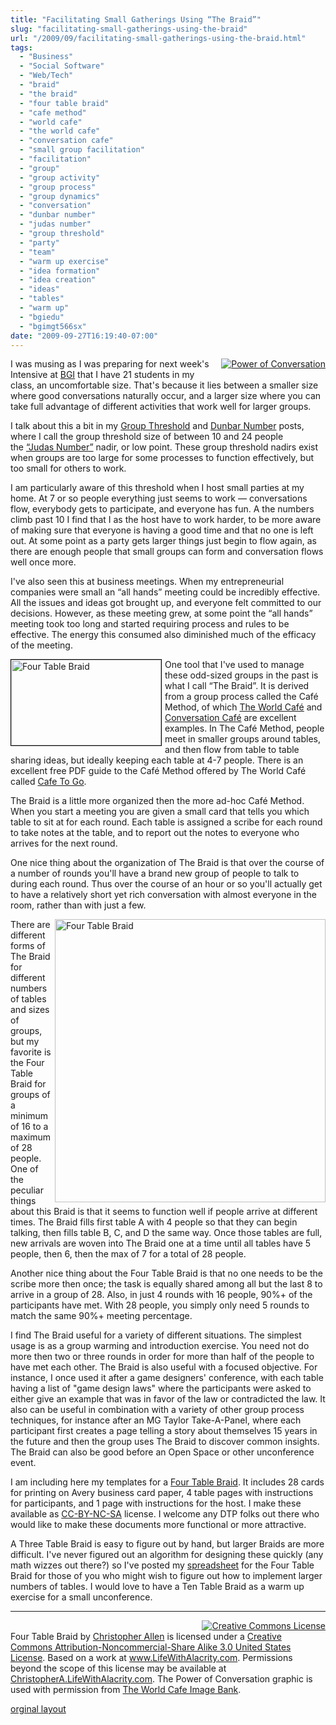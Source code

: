 ```yaml
---
title: "Facilitating Small Gatherings Using “The Braid”"
slug: "facilitating-small-gatherings-using-the-braid"
url: "/2009/09/facilitating-small-gatherings-using-the-braid.html"
tags:
  - "Business"
  - "Social Software"
  - "Web/Tech"
  - "braid"
  - "the braid"
  - "four table braid"
  - "cafe method"
  - "world cafe"
  - "the world cafe"
  - "conversation cafe"
  - "small group facilitation"
  - "facilitation"
  - "group"
  - "group activity"
  - "group process"
  - "group dynamics"
  - "conversation"
  - "dunbar number"
  - "judas number"
  - "group threshold"
  - "party"
  - "team"
  - "warm up exercise"
  - "idea formation"
  - "idea creation"
  - "ideas"
  - "tables"
  - "warm up"
  - "bgiedu"
  - "bgimgt566sx"
date: "2009-09-27T16:19:40-07:00"
---
```

<p><a href="http://www.theworldcafe.com/bank_book.htm" style="float: right; margin: 0px 0px 5px 5px;"><img alt="Power of Conversation" class="at-xid-6a00d8341d8bc053ef0120a5f61c98970c " src="/previous/.a/6a00d8341d8bc053ef0120a5f61c98970c-320wi" /></a> I was musing as I was preparing for next week&#39;s Intensive at <a href="/2009/09/teaching-using-the-social-web-for-social-change-at-bgiedu.html">BGI</a> that I have 21 students in my class, an uncomfortable size. That&#39;s because it lies between a smaller size where good conversations naturally occur, and a larger size where you can take full advantage of different activities that work well for larger groups.</p>
<p>I talk about this a bit in my <a href="/2008/09/group-threshold.html">Group Threshold</a> and <a href="/2004/03/the_dunbar_numb.html">Dunbar Number</a> posts, where I call the group threshold size of between 10 and 24 people the&#0160;<a href="/2008/09/group-threshold.html#Judas_Number">“Judas Number”</a> nadir, or low point. These group threshold nadirs exist when groups are too large for some processes to function effectively, but too small for others to work.</p>
<p>I am particularly aware of this threshold when I host small parties at my home. At 7 or so people everything just seems to work — conversations flow, everybody gets to participate, and everyone has fun. A the numbers climb past 10 I find that I as the host have to work harder, to be more aware of making sure that everyone is having a good time and that no one is left out. At some point as a party gets larger things just begin to flow again, as there are enough people that small groups can form and conversation flows well once more.</p>
<p>I&#39;ve also seen this at business meetings. When my entrepreneurial companies were small an “all hands” meeting could be incredibly effective. All the issues and ideas got brought up, and everyone felt committed to our decisions. However, as these meeting grew, at some point the “all hands” meeting took too long and started requiring process and rules to be effective. The energy this consumed also diminished much of the efficacy of the meeting.</p>
<p><a href="http://lifewithalacrity.blogs.com/files/Four%20Table%20Braid.pdf" style="float: left; margin: 0px 5px 5px 0px; border=1" title="Four Table Braid"><img alt="Four Table Braid" height="137" src="http://farm3.static.flickr.com/2434/3959741597_77ffe2ca15_m.jpg" style="border-top-width: 1px; border-right-width: 1px; border-bottom-width: 1px; border-left-width: 1px; border-top-style: solid; border-right-style: solid; border-bottom-style: solid; border-left-style: solid; border-top-color: black; border-right-color: black; border-bottom-color: black; border-left-color: black; " title="Card from Four Table Braid" width="240" /></a>One tool that I&#39;ve used to manage these odd-sized groups in the past is what I call “The Braid”. It is derived from a group process called the Café Method, of which <a href="http://www.theworldcafe.com/">The World Café</a> and <a href="http://"></a><a href="http://www.conversationcafe.org/">Conversation Café</a> are excellent examples. In The Café Method, people meet in smaller groups around tables, and then flow from table to table sharing ideas, but ideally keeping each table at 4-7 people. There is an excellent free PDF guide to the Café Method offered by The World Café called <a href="http://www.theworldcafe.com/articles/cafetogo.pdf">Cafe To Go</a>.</p>
<p>The Braid is a little more organized then the more ad-hoc Café Method. When you start a meeting you are given a small card that tells you which table to sit at for each round. Each table is assigned a scribe for each round to take notes at the table, and to report out the notes to everyone who arrives for the next round.</p>
<p>One nice thing about the organization of The Braid is that over the course of a number of rounds you&#39;ll have a brand new group of people to talk to during each round. Thus over the course of an hour or so you&#39;ll actually get to have a relatively short yet rich conversation with almost everyone in the room, rather than with just a few.</p>
<p><a href="http://spreadsheets.google.com/pub?key=tSZvgWmkax0xsBfKY3Lj69Q&amp;gid=0" style="float: right; margin: 0px 0px 5px 5px;" title="Four Table Braid"><img alt="Four Table Braid" height="453" src="http://farm3.static.flickr.com/2622/3960601974_652a29b96f.jpg" width="433" /></a> There are different forms of The Braid for different numbers of tables and sizes of groups, but my favorite is the Four Table Braid for groups of a minimum of 16 to a maximum of 28 people. One of the peculiar things about this Braid is that it seems to function well if people arrive at different times. The Braid fills first table A with 4 people so that they can begin talking, then fills table B, C, and D the same way. Once those tables are full, new arrivals are woven into The Braid one at a time until all tables have 5 people, then 6, then the max of 7 for a total of 28 people.</p>
<p>Another nice thing about the Four Table Braid is that no one needs to be the scribe more then once; the task is equally shared among all but the last 8 to arrive in a group of 28. Also, in just 4 rounds with 16 people, 90%+ of the participants have met. With 28 people, you simply only need 5 rounds to match the same 90%+ meeting percentage.</p>
<p>I find The Braid useful for a variety of different situations. The simplest usage is as a group warming and introduction exercise. You need not do more then two or three rounds in order for more than half of the people to have met each other. The Braid is also useful with a focused objective. For instance, I once used it after a game designers&#39; conference, with each table having a list of &quot;game design laws&quot; where the participants were asked to either give an example that was in favor of the law or contradicted the law. It also can be useful in combination with a variety of other group process techniques, for instance after an MG Taylor Take-A-Panel, where each participant first creates a page telling a story about themselves 15 years in the future and then the group uses The Braid to discover common insights. The Braid can also be good before an Open Space or other unconference event.</p>
<p>I am including here my templates for a <a href="http://lifewithalacrity.blogs.com/files/Four%20Table%20Braid.pdf">Four Table Braid</a>. It includes 28 cards for printing on Avery business card paper, 4 table pages with instructions for participants, and 1 page with instructions for the host. I make these available as <a href="http://creativecommons.org/licenses/by-nc-sa/3.0/us/" rel="license">CC-BY-NC-SA</a> license. I welcome any DTP folks out there who would like to make these documents more functional or more attractive.</p>
<p>A Three Table Braid is easy to figure out by hand, but larger Braids are more difficult. I&#39;ve never figured out an algorithm for designing these quickly (any math wizzes out there?) so I&#39;ve posted my <a href="http://spreadsheets.google.com/pub?key=tSZvgWmkax0xsBfKY3Lj69Q&amp;gid=0">spreadsheet</a> for the Four Table Braid for those of you who might wish to figure out how to implement larger numbers of tables. I would love to have a Ten Table Braid as a warm up exercise for a small unconference.</p>
<hr />
<p><a href="http://creativecommons.org/licenses/by-nc-sa/3.0/us/" rel="license" style=" float: right;"><img alt="Creative Commons License" src="http://i.creativecommons.org/l/by-nc-sa/3.0/us/88x31.png" style="border-width:0" title="Creative Commons License" /></a><br /><span property="dc:title" xmlns:dc="http://purl.org/dc/elements/1.1/">Four Table Braid</span> by <a href="http://www.LifeWithAlacrity.com" property="cc:attributionName" rel="cc:attributionURL" xmlns:cc="http://creativecommons.org/ns#">Christopher Allen</a> is licensed under a <a href="http://creativecommons.org/licenses/by-nc-sa/3.0/us/" rel="license">Creative Commons Attribution-Noncommercial-Share Alike 3.0 United States License</a>. Based on a work at <a href="http://www.LifeWithAlacrity.com/2009/09/facilitating-small-gatherings-using-the-braid.html " rel="dc:source" xmlns:dc="http://purl.org/dc/elements/1.1/">www.LifeWithAlacrity.com</a>.&#0160;Permissions beyond the scope of this license may be available at <a href="http://ChristopherA.LifeWithAlacrity.com" rel="cc:morePermissions" xmlns:cc="http://creativecommons.org/ns#">ChristopherA.LifeWithAlacrity.com</a>.&#0160;The Power of Conversation graphic is used with permission from <a href="http://www.theworldcafe.com/bank_book.htm">The World Cafe Image Bank</a>.</p>
<p class="previous"><a href="/previous/2009/09/facilitating-small-gatherings-using-the-braid.html" rel="syndication">orginal layout</a></p>
